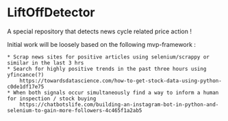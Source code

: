 # LiftOffDetector
A special repository that detects news cycle related price action !

Initial work will be loosely based on the following mvp-framework : 

	* Scrap news sites for positive articles using selenium/scrappy or similar in the last 3 hrs
	* Search for highly positive trends in the past three hours using yfincance(?)
		https://towardsdatascience.com/how-to-get-stock-data-using-python-c0de1df17e75
	* When both signals occur simultaneously find a way to inform a human for inspection / stock buying 
		https://chatbotslife.com/building-an-instagram-bot-in-python-and-selenium-to-gain-more-followers-4c465f1a2ab5
